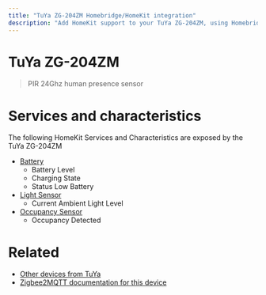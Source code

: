 ```yaml
---
title: "TuYa ZG-204ZM Homebridge/HomeKit integration"
description: "Add HomeKit support to your TuYa ZG-204ZM, using Homebridge, Zigbee2MQTT and homebridge-z2m."
---
```

<!---
This file has been GENERATED using src/docgen/docgen.ts
DO NOT EDIT THIS FILE MANUALLY!
-->
# TuYa ZG-204ZM
> PIR 24Ghz human presence sensor


# Services and characteristics
The following HomeKit Services and Characteristics are exposed by
the TuYa ZG-204ZM

* [Battery](../../battery.md)
  * Battery Level
  * Charging State
  * Status Low Battery
* [Light Sensor](../../sensors.md)
  * Current Ambient Light Level
* [Occupancy Sensor](../../sensors.md)
  * Occupancy Detected


# Related
* [Other devices from TuYa](../index.md#tuya)
* [Zigbee2MQTT documentation for this device](https://www.zigbee2mqtt.io/devices/ZG-204ZM.html)